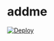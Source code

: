 # addme
[![Deploy](https://www.herokucdn.com/deploy/button.png)](https://dashboard.heroku.com/new?template=https://github.com/willgoaway/addme)

